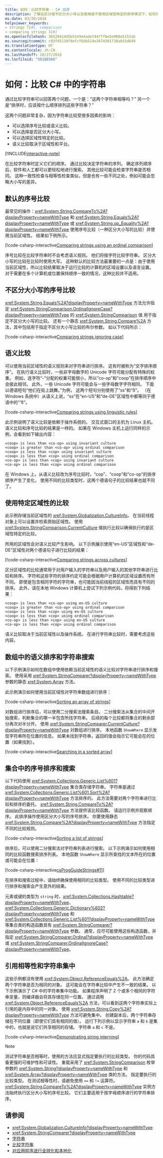 ```yaml
---
title: 如何：比较字符串 - C# 指南
description: 了解在区分或不区分大小写以及使用或不使用区域性特定的排序情况下，如何对字符串值进行比较和排序
ms.date: 03/20/2018
helpviewer_keywords:
- strings [C#], comparison
- comparing strings [C#]
ms.openlocfilehash: 36529414d5b51e9e4ade7447ff6e5e908e5153ab
ms.sourcegitcommit: c93fd5139f9efcf6db514e3474301738a6d1d649
ms.translationtype: HT
ms.contentlocale: zh-CN
ms.lasthandoff: 10/27/2018
ms.locfileid: "50188568"
---
```

# <a name="how-to-compare-strings-in-c"></a>如何：比较 C\# 中的字符串

通过比较字符串可以回答两个问题，一个是：“这两个字符串相等吗？” 另一个是“排序时，应该按什么顺序排列这些字符串？”

这两个问题非常复杂，因为字符串比较受很多因素的影响：

- 可以选择序号比较或语义比较。
- 可以选择是否区分大小写。
- 可以选择区域性特定的比较。
- 语义比较取决于区域性和平台。

[!INCLUDE[interactive-note](~/includes/csharp-interactive-note.md)]

在比较字符串时定义它们的顺序。 通过比较决定字符串的序列。 确定序列顺序后，软件和人工都可以更轻松地进行搜索。 其他比较可能会检查字符串是否相同。 这种一致性检查与相等性检查类似，但是也有一些不同之处，例如可能会忽略大小写的差异。

## <a name="default-ordinal-comparisons"></a>默认的序号比较

最常见的操作：<xref:System.String.CompareTo%2A?displayProperty=nameWithType> 和 <xref:System.String.Equals%2A?displayProperty=nameWithType> 或 <xref:System.String.op_Equality%2A?displayProperty=nameWithType> 使用序号比较（一种区分大小写的比较）并使用当前区域性。 结果如下例所示。

[!code-csharp-interactive[Comparing strings using an ordinal comparison](../../../samples/snippets/csharp/how-to/strings/CompareStrings.cs#1)]

序号比较在比较字符串时不会考虑语义规则。 他们将按字符比较字符串。 区分大小写的比较在比较时使用大写。 这种默认的比较方法最重要的一点是：由于使用当前区域性，所以比较结果取决于运行比较的计算机的区域设置以及语言设置。 对于需要在多个计算机或位置保持顺序一致的情况，这种比较并不适用。

## <a name="case-insensitive-ordinal-comparisons"></a>不区分大小写的序号比较

<xref:System.String.Equals%2A?displayProperty=nameWithType> 方法允许指定 <xref:System.StringComparison.OrdinalIgnoreCase?displayProperty=nameWithType> 的 <xref:System.StringComparison> 值
用于指定不区分大小写的比较。 还有一个静态 <xref:System.String.Compare%2A> 方法，其中包括用于指定不区分大小写比较的布尔参数。 如以下代码所示：

[!code-csharp-interactive[Comparing strings ignoring case](../../../samples/snippets/csharp/how-to/strings/CompareStrings.cs#2)]

## <a name="linguistic-comparisons"></a>语义比较

可以使用当前区域性的语义规则来对字符串进行排序。
这有时被称为“文字排序顺序”。 在执行语义比较时，一些非字母数字的 Unicode 字符可能分配有特殊的权重。 例如，连字符“-”分配的权重可能很小，所以“co-op”和“coop”在排序顺序中会彼此相邻。 此外，一些 Unicode 字符可能会与一些字母数字字符相同。 下面以德语短句“他们在街上跳舞。”为例， 这两个短句分别使用了“ss”和“ß”。 （在 Windows 系统中）从语义上说，“ss”在“en-US”和“de-DE”区域性中都等同于德语中的“'ß”。

[!code-csharp-interactive[Comparing strings using linguistic rules](../../../samples/snippets/csharp/how-to/strings/CompareStrings.cs#3)]

此示例说明了语义比较是依赖于操作系统的。 交互式窗口的主机为 Linux 主机。 语义比较和序号比较的结果是一样的。 如果在 Windows 主机上运行同样的示例，会看到如下输出内容：

```console
<coop> is less than <co-op> using invariant culture
<coop> is greater than <co-op> using ordinal comparison
<coop> is less than <cop> using invariant culture
<coop> is less than <cop> using ordinal comparison
<co-op> is less than <cop> using invariant culture
<co-op> is less than <cop> using ordinal comparison
```

在 Windows 上，从语义比较改为序号比较时，“cop”、“coop”和“co-op”的排序顺序产生了变化。 使用不同的比较类型时，这两个德语句子的比较结果也就不同了。

## <a name="comparisons-using-specific-cultures"></a>使用特定区域性的比较

此示例存储当前区域性的 <xref:System.Globalization.CultureInfo>。
在当前线程对象上可以设置并检索原始区域性。 使用 <xref:System.StringComparison.CurrentCulture> 值执行比较以确保执行的是区域性特定的比较。

所用的区域性会对语义比较产生影响。 以下示例展示使用“en-US”区域性和“de-DE”区域性对两个德语句子进行比较的结果：

[!code-csharp-interactive[Comparing strings across cultures](../../../samples/snippets/csharp/how-to/strings/CompareStrings.cs#4)]

区分区域性的比较通常用于对用户输入的字符串以及用户输入的其他字符串进行比较和排序。 字符和这些字符的排序约定可能会根据用户计算机的区域设置而有所不同。 即使是包含相同字符的字符串，也可能因当前线程的区域性而具有不同的排序。 此外，请在本地 Windows 计算机上尝试下列示例代码，将得到下列结果：

```console
<coop> is less than <co-op> using en-US culture
<coop> is greater than <co-op> using ordinal comparison
<coop> is less than <cop> using en-US culture
<coop> is less than <cop> using ordinal comparison
<co-op> is less than <cop> using en-US culture
<co-op> is less than <cop> using ordinal comparison
```

语义比较取决于当前区域性以及操作系统。 在进行字符串比较时，需要考虑这些内容。

## <a name="linguistic-sorting-and-searching-strings-in-arrays"></a>数组中的语义排序和字符串搜索

以下示例演示如何在数组中使用依赖当前区域性的语义比较对字符串进行排序和搜索。 使用采用 <xref:System.StringComparer?displayProperty=nameWithType> 参数的静态 <xref:System.Array> 方法。

此示例演示如何使用当前区域性对字符串数组进行排序：

[!code-csharp-interactive[Sorting an array of strings](../../../samples/snippets/csharp/how-to/strings/CompareStrings.cs#5)]

对数组进行排序后，可以使用二分搜索法搜索条目。 二分搜索法从集合的中间开始搜索，判断集合的哪一半包含所找字符串。 后续的每个比较都将集合的剩余部分再次对半分开。  使用 <xref:System.StringComparer.CurrentCulture?displayProperty=nameWithType> 对数组进行排序。 本地函数 `ShowWhere` 显示发现字符串所在位置的信息。 如果未找到字符串，返回的值会指示它可能会在的位置（如果找到）。

[!code-csharp-interactive[Searching in a sorted array](../../../samples/snippets/csharp/how-to/strings/CompareStrings.cs#6)]

## <a name="ordinal-sorting-and-searching-in-collections"></a>集合中的序号排序和搜索

以下代码使用 <xref:System.Collections.Generic.List%601?displayProperty=nameWithType> 集合类存储字符串。 字符串是通过 <xref:System.Collections.Generic.List%601.Sort%2A?displayProperty=nameWithType> 方法排序的。 此方法需要对两个字符串进行比较和排序的委托。 <xref:System.String.CompareTo%2A?displayProperty=nameWithType> 方法提供该比较函数。 请运行示例并观察顺序。 此排序操作使用区分大小写的序号排序。 你要使用静态 <xref:System.String.Compare%2A?displayProperty=nameWithType> 方法指定不同的比较规则。

[!code-csharp-interactive[Sorting a list of strings](../../../samples/snippets/csharp/how-to/strings/CompareStrings.cs#7)]

排序后，可以使用二分搜索法对字符串列表进行搜索。 以下示例演示如何使用相同的比较函数搜索排序列表。 本地函数 `ShowWhere` 显示所查找的文本所在的位置或可能会在位置：

[!code-csharp-interactive[csProgGuideStrings#11](../../../samples/snippets/csharp/how-to/strings/CompareStrings.cs#8)]

在排序和搜索过程中，请始终确保使用相同的比较类型。 使用不同的比较类型进行排序和搜索会产生意外的结果。

元素或键的类型为 `string` 时，<xref:System.Collections.Hashtable?displayProperty=nameWithType>、<xref:System.Collections.Generic.Dictionary%602?displayProperty=nameWithType> 和 <xref:System.Collections.Generic.List%601?displayProperty=nameWithType> 等集合类的构造函数具有 <xref:System.StringComparer?displayProperty=nameWithType> 参数。 通常，应尽可能使用这些构造函数，并指定 <xref:System.StringComparer.Ordinal?displayProperty=nameWithType> 或 <xref:System.StringComparer.OrdinalIgnoreCase?displayProperty=nameWithType>。

## <a name="reference-equality-and-string-interning"></a>引用相等性和字符串集中

这些示例都没有使用 <xref:System.Object.ReferenceEquals%2A>。 此方法确定两个字符串是否为相同的对象。 这可能会在字符串比较中产生不一致的结果。 以下示例演示了 C# 中的字符串集中功能。 如果程序声明了 2 个或多个相同的字符串变量，则编译器会将其存储在同一位置。 通过调用 <xref:System.Object.ReferenceEquals%2A> 方法，可以看到这两个字符串实际上引用的是内存中的同一对象。 使用 <xref:System.String.Copy%2A?displayProperty=nameWithType> 方法可避免集中。 创建副本后，两个字符串存储在不同位置（即使它们具有相同的值）。 运行下列示例以显示字符串 `a` 和 `b` 是集中的，也就是说它们共享相同的存储。 字符串 `a` 和 `c` 不是。

[!code-csharp-interactive[Demonstrating string interning](../../../samples/snippets/csharp/how-to/strings/CompareStrings.cs#9)]

> [!NOTE]
> 测试字符串是否相等时，使用的方法应显式指定要执行的比较类型。 你的代码具备更强的可维护性和可读性。 重载采用了 <xref:System.StringComparison> 枚举参数的 <xref:System.String?displayProperty=nameWithType> 和 <xref:System.Array?displayProperty=nameWithType> 类的方法。 指定要执行的比较类型。 在测试相等性时，请避免使用 `==` 和 `!=` 运算符。 <xref:System.String.CompareTo%2A?displayProperty=nameWithType> 实例方法始终执行区分大小写的序号比较。 它们主要适用于按字母顺序进行的字符串排序。

## <a name="see-also"></a>请参阅

- <xref:System.Globalization.CultureInfo?displayProperty=nameWithType>  
- <xref:System.StringComparer?displayProperty=nameWithType>  
- [字符串](../programming-guide/strings/index.md)  
- [比较字符串](../../standard/base-types/comparing.md)  
- [对应用程序进行全球化和本地化](/visualstudio/ide/globalizing-and-localizing-applications)
